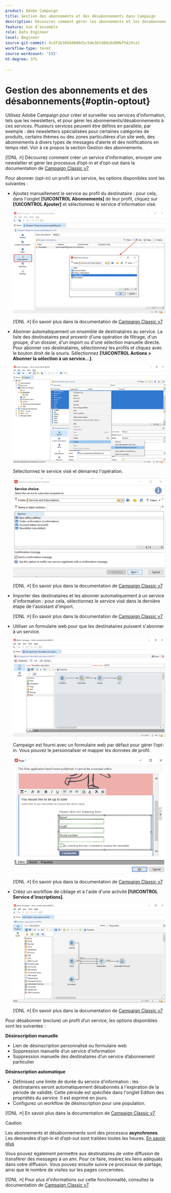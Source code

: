 ```yaml
---
product: Adobe Campaign
title: Gestion des abonnements et des désabonnements dans Campaign
description: Découvrez comment gérer les abonnements et les désabonnements dans Campaign v8
feature: Vue d’ensemble
role: Data Engineer
level: Beginner
source-git-commit: 4cdf1b30584088d1c5de301d89c6d09bf5429ca1
workflow-type: tm+mt
source-wordcount: '532'
ht-degree: 37%

---
```


# Gestion des abonnements et des désabonnements{#optin-optout}

Utilisez Adobe Campaign pour créer et surveiller vos services d’information, tels que les newsletters, et pour gérer les abonnements/désabonnements à ces services. Plusieurs services peuvent être définis en parallèle, par exemple : des newsletters spécialisées pour certaines catégories de produits, certains thèmes ou des zones particulières d’un site web, des abonnements à divers types de messages d’alerte et des notifications en temps réel. Voir à ce propos la section Gestion des abonnements.

[!DNL :arrow_upper_right:] Découvrez comment créer un service d’information, envoyer une newsletter et gérer les processus d’opt-in et d’opt-out dans la documentation de  [Campaign Classic v7](https://experienceleague.adobe.com/docs/campaign-classic/using/sending-messages/subscriptions-and-referrals/managing-subscriptions.html?lang=fr)

Pour abonner (opt-in) un profil à un service, les options disponibles sont les suivantes :

* Ajoutez manuellement le service au profil du destinataire : pour cela, dans l&#39;onglet **[!UICONTROL Abonnements]** de leur profil, cliquez sur **[!UICONTROL Ajouter]** et sélectionnez le service d&#39;information visé.

   ![](assets/subscribe-to-a-service.png)

   [!DNL :arrow_upper_right:] En savoir plus dans la documentation de  [Campaign Classic v7](https://experienceleague.adobe.com/docs/campaign-classic/using/getting-started/profile-management/editing-a-profile.html?lang=en#deliveries-tab)

* Abonner automatiquement un ensemble de destinataires au service. La liste des destinataires peut provenir d&#39;une opération de filtrage, d&#39;un groupe, d&#39;un dossier, d&#39;un import ou d&#39;une sélection manuelle directe. Pour abonner ces destinataires, sélectionnez les profils et cliquez avec le bouton droit de la souris. Sélectionnez **[!UICONTROL Actions > Abonner la sélection à un service...]**.

   ![](assets/subscribe-selection.png)

   Sélectionnez le service visé et démarrez l&#39;opération.

   ![](assets/subscribe-confirm.png)

   [!DNL :arrow_upper_right:] En savoir plus dans la documentation de  [Campaign Classic v7](https://experienceleague.adobe.com/docs/campaign-classic/using/getting-started/profile-management/editing-a-profile.html?lang=en#deliveries-tab)


* Importer des destinataires et les abonner automatiquement à un service d&#39;information : pour cela, sélectionnez le service visé dans la dernière étape de l&#39;assistant d&#39;import.

   [!DNL :arrow_upper_right:] En savoir plus dans la documentation de  [Campaign Classic v7](https://experienceleague.adobe.com/docs/campaign-classic/using/getting-started/importing-and-exporting-data/generic-imports-exports/executing-import-jobs.html?lang=en#step-5---additional-step-when-importing-recipients)

* Utiliser un formulaire web pour que les destinataires puissent s&#39;abonner à un service.

   ![](assets/opt-in-webapp.png)

   Campaign est fourni avec un formulaire web par défaut pour gérer l’opt-in. Vous pouvez le personnaliser et mapper les données de profil.

   ![](assets/web-app.png)

   [!DNL :arrow_upper_right:] En savoir plus dans la documentation de  [Campaign Classic v7](https://experienceleague.adobe.com/docs/campaign-classic/using/designing-content/web-forms/use-cases--web-forms.html?lang=en#create-a-subscription--form-with-double-opt-in)


* Créez un workflow de ciblage et à l&#39;aide d&#39;une activité **[!UICONTROL Service d&#39;inscriptions]**.

   ![](assets/wf-subscription.png)

   [!DNL :arrow_upper_right:] En savoir plus dans la documentation de  [Campaign Classic v7](https://experienceleague.adobe.com/docs/campaign-classic/using/automating-with-workflows/targeting-activities/subscription-services.html?lang=en#example--subscribe-a-list-of-recipients-to-a-newsletter)

Pour désabonner (exclure) un profil d’un service, les options disponibles sont les suivantes :

**Désinscription manuelle**

* Lien de désinscription personnalisé ou formulaire web
* Suppression manuelle d’un service d’information
* Suppression manuelle des destinataires d’un service d’abonnement particulier

**Désinscription automatique**

* Définissez une limite de durée du service d’information : les destinataires seront automatiquement désabonnés à l&#39;expiration de la période de validité. Cette période est spécifiée dans l&#39;onglet Edition des propriétés du service. Il est exprimé en jours.
* Configurez un workflow de désinscription pour une population.

[!DNL :arrow_upper_right:] En savoir plus dans la documentation de  [Campaign Classic v7](https://experienceleague.adobe.com/docs/campaign-classic/using/sending-messages/subscriptions-and-referrals/managing-subscriptions.html?lang=en#unsubscribing-a-recipient-from-a-service)


>[!CAUTION]
>
>Les abonnements et désabonnements sont des processus **asynchrones**. Les demandes d’opt-in et d’opt-out sont traitées toutes les heures. [En savoir plus](../dev/new-apis.md#sub-apis)

Vous pouvez également permettre aux destinataires de votre diffusion de transférer des messages à un ami. Pour ce faire, insérez les liens adéquats dans votre diffusion. Vous pouvez ensuite suivre ce processus de partage, ainsi que le nombre de visites sur les pages concernées.

[!DNL :arrow_upper_right:] Pour plus d&#39;informations sur cette fonctionnalité, consultez la documentation de  [Campaign Classic v7](https://experienceleague.adobe.com/docs/campaign-classic/using/sending-messages/subscriptions-and-referrals/viral-and-social-marketing.html?lang=en#viral-marketing--forward-to-a-friend).